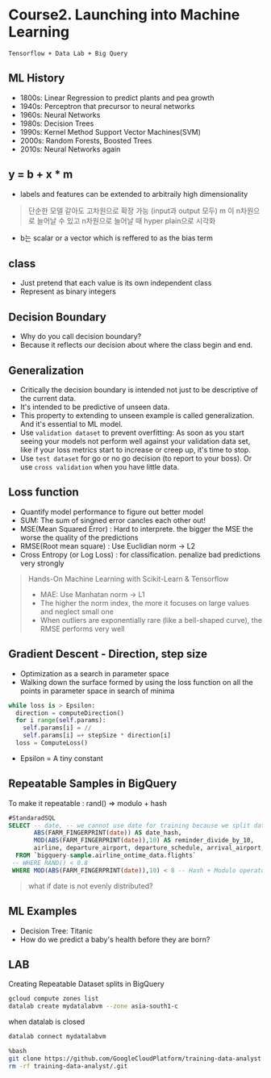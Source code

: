 # Course2. Launching into Machine Learning
~~~
Tensorflow + Data Lab + Big Query
~~~

## ML History
- 1800s: Linear Regression to predict plants and pea growth
- 1940s: Perceptron that precursor to neural networks
- 1960s: Neural Networks
- 1980s: Decision Trees
- 1990s: Kernel Method Support Vector Machines(SVM)
- 2000s: Random Forests, Boosted Trees
- 2010s: Neural Networks again

## y = b + x * m
- labels and features can be extended to arbitraily high dimensionality 
>단순한 모델 같아도 고차원으로 확장 가능 (input과 output 모두)
>m 이 n차원으로 늘어날 수 있고 n차원으로 늘어날 때 hyper plain으로 시각화
- b는 scalar or a vector which is reffered to as the bias term

## class
- Just pretend that each value is its own independent class
- Represent as binary integers
 
## Decision Boundary
- Why do you call decision boundary?
- Because it reflects our decision about where the class begin and end.

## Generalization
- Critically the decision boundary is intended not just to be descriptive of the current data. 
- It's intended to be predictive of unseen data. 
- This property to extending to unseen example is called generalization. And it's essential to ML model.
- Use `validation dataset` to prevent overfitting: As soon as you start seeing your models not perform well against your validation data set, like if your loss metrics start to increase or creep up, it's time to stop.
- Use `test dataset` for go or no go decision (to report to your boss). Or use `cross validation` when you have little data.

## Loss function 
- Quantify model performance to figure out better model
- SUM: The sum of singned error cancles each other out!
- MSE(Mean Squared Error) : Hard to interprete. the bigger the MSE the worse the quality of the predictions
- RMSE(Root mean square) : Use Euclidian norm -> L2
- Cross Entropy (or Log Loss) : for classification. penalize bad predictions very strongly

> Hands-On Machine Learning with Scikit-Learn & Tensorflow <br>
> - MAE: Use Manhatan norm -> L1
> - The higher the norm index, the more it focuses on large values and neglect small one
> - When outliers are exponentially rare (like a bell-shaped curve), the RMSE performs very well <br>

## Gradient Descent - Direction, step size
- Optimization as a search in parameter space
- Walking down the surface formed by using the loss function on all the points in parameter space in search of minima
~~~python
while loss is > Epsilon:
  direction = computeDirection()
  for i range(self.params):
    self.params[i] = //
    self.params[i] =+ stepSize * direction[i]
  loss = ComputeLoss()
~~~
* Epsilon = A tiny constant

## Repeatable Samples in BigQuery
To make it repeatable : rand() => modulo + hash
~~~sql
#StandaradSQL
SELECT -- date, -- we cannot use date for training because we split dataet using date 
       ABS(FARM_FINGERPRINT(date)) AS date_hash,
       MOD(ABS(FARM_FINGERPRINT(date)),10) AS reminder_divide_by_10,
       airline, departure_airport, departure_schedule, arrival_airport, arrival_delay
  FROM `bigquery-sample.airline_ontime_data.flights`
 -- WHERE RAND() < 0.8
 WHERE MOD(ABS(FARM_FINGERPRINT(date)),10) < 8 -- Hash + Modulo operator
~~~
> what if date is not evenly distributed? 

## ML Examples
- Decision Tree: Titanic
- How do we predict a baby's health before they are born?

## LAB

Creating Repeatable Dataset splits in BigQuery
~~~bash
gcloud compute zones list
datalab create mydatalabvm --zone asia-south1-c
~~~

when datalab is closed
~~~bash
datalab connect mydatalabvm
~~~

~~~bash
%bash
git clone https://github.com/GoogleCloudPlatform/training-data-analyst
rm -rf training-data-analyst/.git
~~~

